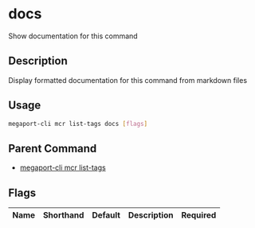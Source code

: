 # docs

Show documentation for this command

## Description

Display formatted documentation for this command from markdown files

## Usage

```sh
megaport-cli mcr list-tags docs [flags]
```


## Parent Command

* [megaport-cli mcr list-tags](megaport-cli_mcr_list-tags.md)
## Flags

| Name | Shorthand | Default | Description | Required |
|------|-----------|---------|-------------|----------|

